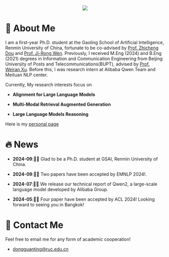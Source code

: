 <!-- dynamic typing effect 动态打字效果 -->
<h1 align="center">
  <a href="https://blog.sunguoqi.com/">
    <img src="https://readme-typing-svg.herokuapp.com/?lines=
      Researching%20step%20by%20step!;祝KABI与Tracy工作顺利，天天开心!&center=true&size=27" />
  </a>
</h1>

#  🙋 About Me

I am a first-year Ph.D. student at the Gaoling School of Artificial Intelligence, Renmin University of China, fortunate to be co-advised by [Prof. Zhicheng Dou](http://playbigdata.ruc.edu.cn/dou/) and [Prof. Ji-Rong Wen](https://scholar.google.com/citations?user=tbxCHJgAAAAJ&hl=zh-CN&oi=ao). Previously, I received M.Eng (2024) and B.Eng (2021) degrees in Information and Communication Engineering from Beijing University of Posts and Telecommunications(BUPT), advised by [Prof. Weiran Xu](https://pris-nlp.github.io/en/author/weiran-xu/). Before this, I was research intern at Alibaba Qwen Team and Meituan NLP center.

Currently, My research interests focus on

* **Alignment for Large Language Models**

* **Multi-Modal Retrieval Augmented Generation**

* **Large Language Models Reasoning**

Here is my [personal page](https://dongguanting.github.io/)


# 🔥 News

- **2024-09**:🎉🎉 Glad to be a Ph.D. student at GSAI, Renmin University of China.

- **2024-09**:🎉🎉 Two papers have been accepted by EMNLP 2024!.

- **2024-07**:🎉🎉 We release our technical report of Qwen2, a large-scale language model developed by Alibaba Group.

- **2024-05**:🎉🎉 Four paper have been accepted by ACL 2024! Looking forward to seeing you in Bangkok!
  
# 🤝 Contact Me

Feel free to email me for any form of academic cooperation!

- dongguanting@ruc.edu.cn

